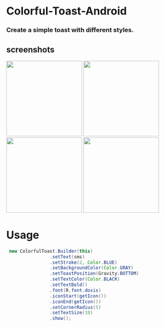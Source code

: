 # Colorful-Toast-Android
### Create a simple toast with different styles.
## screenshots

<p float="center">
  <img src="https://user-images.githubusercontent.com/15949588/80463491-3ba00600-8930-11ea-9181-014edb146039.png" width="200"/>
  <img src="https://user-images.githubusercontent.com/15949588/80463498-3e026000-8930-11ea-8ea1-5f42064b0339.png" width="200" /> 
  <img src="https://user-images.githubusercontent.com/15949588/80463504-3f338d00-8930-11ea-8ca5-5652a171ed0f.png" width="200" /> 
  <img src="https://user-images.githubusercontent.com/15949588/80463507-3fcc2380-8930-11ea-9a35-53b440daef66.png" width="200" />
</p>

# Usage
```java
 new ColorfulToast.Builder(this)
                .setText(sms)
                .setStroke(2, Color.BLUE)
                .setBackgroundColor(Color.GRAY)
                .setToastPosition(Gravity.BOTTOM)
                .setTextColor(Color.BLACK)
                .setTextBold()
                .font(R.font.dosis)
                .iconStart(getIcon())
                .iconEnd(getIcon())
                .setCornerRadius(5)
                .setTextSize(18)
                .show();
```
